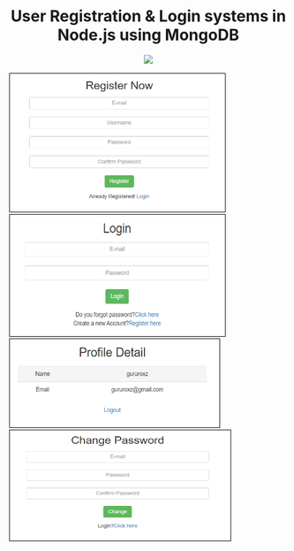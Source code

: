 <h1 align="center">
    <b>User Registration & Login systems in<br> Node.js using MongoDB </b> 
<br>
</h1>


<p align="center">
  <a href="/LICENSE"><img src="https://img.shields.io/github/license/guruhariharaun/Registration-and-Login-Form-in-Nodejs-and-MongoDB.svg?style=flat-square"></a>
</p>




<img src="./docs/registration.PNG" height="250" width="390" style="border: 1px solid black;">


<img src="./docs/login.PNG" height="220" width="390" style="border: 1px solid black;">



<img src="./docs/data.PNG" height="160" width="380" style="border: 1px solid black;">



<img src="./docs/forgetpass.PNG" height="200" width="400" style="border: 1px solid black;">


